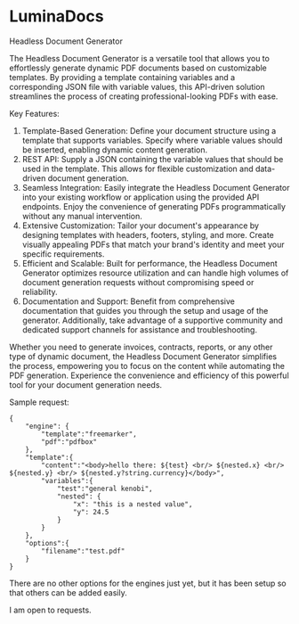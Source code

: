 # LuminaDocs
Headless Document Generator

The Headless Document Generator is a versatile tool that allows you to effortlessly generate dynamic PDF documents based on customizable templates. By providing a template containing variables and a corresponding JSON file with variable values, this API-driven solution streamlines the process of creating professional-looking PDFs with ease.

Key Features:

1. Template-Based Generation: Define your document structure using a template that supports variables. Specify where
   variable values should be inserted, enabling dynamic content generation.
2. REST API: Supply a JSON containing the variable values that should be used in the template. This allows for flexible
   customization and data-driven document generation.
3. Seamless Integration: Easily integrate the Headless Document Generator into your existing workflow or application
   using the provided API endpoints. Enjoy the convenience of generating PDFs programmatically without any manual
   intervention.
4. Extensive Customization: Tailor your document's appearance by designing templates with headers, footers, styling, and
   more. Create visually appealing PDFs that match your brand's identity and meet your specific requirements.
5. Efficient and Scalable: Built for performance, the Headless Document Generator optimizes resource utilization and can
   handle high volumes of document generation requests without compromising speed or reliability.
6. Documentation and Support: Benefit from comprehensive documentation that guides you through the setup and usage of
   the generator. Additionally, take advantage of a supportive community and dedicated support channels for assistance
   and troubleshooting.

Whether you need to generate invoices, contracts, reports, or any other type of dynamic document, the Headless Document
Generator simplifies the process, empowering you to focus on the content while automating the PDF generation. Experience
the convenience and efficiency of this powerful tool for your document generation needs.

Sample request:

```
{
    "engine": {
        "template":"freemarker",
        "pdf":"pdfbox"
    },
    "template":{
        "content":"<body>hello there: ${test} <br/> ${nested.x} <br/> ${nested.y} <br/> ${nested.y?string.currency}</body>",
        "variables":{
            "test":"general kenobi",
            "nested": {
                "x": "this is a nested value",
                "y": 24.5
            }
        }
    },
    "options":{
        "filename":"test.pdf"
    }
}
```

There are no other options for the engines just yet, but it has been setup so that others can be added easily.

I am open to requests.